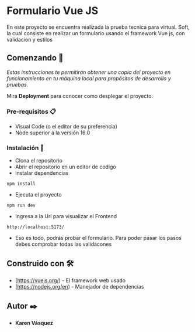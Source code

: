 # Formulario Vue JS

En este proyecto se encuentra realizada la prueba tecnica para virtuaL Soft, la cual consiste en realizar un formulario usando el framework Vue js, con validacion y estilos

## Comenzando 🚀

_Estas instrucciones te permitirán obtener una copia del proyecto en funcionamiento en tu máquina local para propósitos de desarrollo y pruebas._

Mira **Deployment** para conocer como desplegar el proyecto.


### Pre-requisitos 📋

* Visual Code (o el editor de su preferencia)
* Node superior a la versión 16.0

### Instalación 🔧

* Clona el repositorio 
* Abrir el repositorio en un editor de codigo
* instalar dependencias

```
npm install
```

* Ejecuta el proyecto 

```
npm run dev
```

* Ingresa a la Url para visualizar el Frontend

```
http://localhost:5173/
```

+ Eso es todo, podrás probar el formulario.
Para poder pasar los pasos debes comprobar todas las validacones

## Construido con 🛠️

* [https://vuejs.org/) - El framework web usado
* [https://nodejs.org/en) - Manejador de dependencias


## Autor ✒️

* **Karen Vásquez** 
